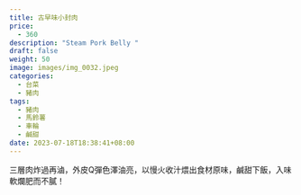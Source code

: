 ```yaml
---
title: 古早味小封肉
price:
  - 360
description: "Steam Pork Belly "
draft: false
weight: 50
image: images/img_0032.jpeg
categories:
  - 台菜
  - 豬肉
tags:
  - 豬肉
  - 馬鈴薯
  - 車輪
  - 鹹甜
date: 2023-07-18T18:38:41+08:00
---
```

 三層肉炸過再滷，外皮Q彈色澤油亮，以慢火收汁煨出食材原味，鹹甜下飯，入味軟爛肥而不膩！